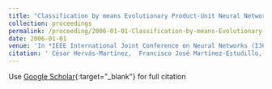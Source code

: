 ```yaml
---
title: "Classification by means Evolutionary Product-Unit Neural Networks"
collection: proceedings
permalink: /proceeding/2006-01-01-Classification-by-means-Evolutionary-Product-Unit-Neural-Networks
date: 2006-01-01
venue: 'In *IEEE International Joint Conference on Neural Networks (IJCNN 2006)*'
citation: ' César Hervás-Martínez,  Francisco José Martínez-Estudillo,  Pedro Antonio Gutiérrez, &quot;Classification by means Evolutionary Product-Unit Neural Networks.&quot; In *IEEE International Joint Conference on Neural Networks (IJCNN 2006)*, 2006, pp.2834--2842.'
---
```

Use [Google Scholar](https://scholar.google.com/scholar?q=Classification+by+means+Evolutionary+Product+Unit+Neural+Networks){:target="_blank"} for full citation
